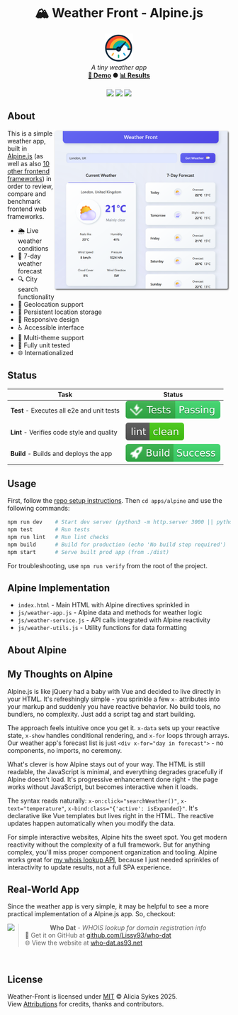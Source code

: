 <!-- start_header -->
<h1 align="center">🏔️ Weather Front - Alpine.js</h1>

<p align="center">
  <img width="64" src="https://raw.githubusercontent.com/lissy93/framework-benchmarks/refs/heads/main/assets/favicon.png" /><br>
  <i>A tiny weather app</i>
  <br>
  <b><a href="/">🚀 Demo</a> ● <a href="https://frontend-framework-benchmarks.as93.net">📊 Results</a></b>
  <br><br>
  <img src="https://img.shields.io/badge/Framework-Alpine.js-8BC0D0?logo=alpinedotjs&logoColor=fff&labelColor=8BC0D0" />
  <img src="https://img.shields.io/badge/License-MIT-AE56FF?logo=googledocs&logoColor=fff&labelColor=8A2BE2" />
  <img src="https://img.shields.io/badge/Author-Lissy93-EA4AAA?logo=githubsponsors&logoColor=fff&labelColor=E31591" />
</p>
<!-- end_header -->

<!-- start_about -->

## About

<img align="right" src="/assets/screenshot.png" width="400">

This is a simple weather app, built in [Alpine.js](https://alpinejs.dev/) (as well as also [10 other frontend frameworks](/)) in order to review, compare and benchmark frontend web frameworks.

- 🌦️ Live weather conditions
- 📅 7-day weather forecast
- 🔍 City search functionality
- 📍 Geolocation support
- 💾 Persistent location storage
- 📱 Responsive design
- ♿ Accessible interface
- 🎨 Multi-theme support
- 🧪 Fully unit tested
- 🌐 Internationalized

<!-- end_about -->

<!-- start_status -->

## Status

| Task | Status |
|---|---|
| **Test** - Executes all e2e and unit tests | [![Test Status](https://raw.githubusercontent.com/lissy93/framework-benchmarks/refs/heads/badges/test-alpine.svg)](https://github.com/lissy93/framework-benchmarks/actions/workflows/test.yml) |
| **Lint** - Verifies code style and quality | [![Lint Status](https://raw.githubusercontent.com/lissy93/framework-benchmarks/refs/heads/badges/lint-alpine.svg)](https://github.com/lissy93/framework-benchmarks/actions/workflows/lint.yml) |
| **Build** - Builds and deploys the app | [![Build Status](https://raw.githubusercontent.com/lissy93/framework-benchmarks/refs/heads/badges/build-alpine.svg)](https://github.com/lissy93/framework-benchmarks/actions/workflows/build.yml) |

<!-- end_status -->

<!-- start_usage -->

## Usage

First, follow the [repo setup instructions](https://github.com/lissy93/framework-benchmarks?tab=readme-ov-file#usage). Then `cd apps/alpine` and use the following commands:

```bash
npm run dev    # Start dev server (python3 -m http.server 3000 || python -m http.server 3000)
npm test       # Run tests
npm run lint   # Run lint checks
npm build      # Build for production (echo 'No build step required')
npm start      # Serve built prod app (from ./dist)
```

For troubleshooting, use `npm run verify` from the root of the project.

<!-- end_usage -->

## Alpine Implementation

<!-- start_framework_specific -->
- `index.html` - Main HTML with Alpine directives sprinkled in
- `js/weather-app.js` - Alpine data and methods for weather logic
- `js/weather-service.js` - API calls integrated with Alpine reactivity
- `js/weather-utils.js` - Utility functions for data formatting
<!-- end_framework_specific -->

## About Alpine
<!-- start_framework_description -->
<!-- end_framework_description -->

## My Thoughts on Alpine

<!-- start_my_thoughts -->
Alpine.js is like jQuery had a baby with Vue and decided to live directly in your HTML. It's refreshingly simple - you sprinkle a few `x-` attributes into your markup and suddenly you have reactive behavior. No build tools, no bundlers, no complexity. Just add a script tag and start building.

The approach feels intuitive once you get it. `x-data` sets up your reactive state, `x-show` handles conditional rendering, and `x-for` loops through arrays. Our weather app's forecast list is just `<div x-for="day in forecast">` - no components, no imports, no ceremony.

What's clever is how Alpine stays out of your way. The HTML is still readable, the JavaScript is minimal, and everything degrades gracefully if Alpine doesn't load. It's progressive enhancement done right - the page works without JavaScript, but becomes interactive when it loads.

The syntax reads naturally: `x-on:click="searchWeather()"`, `x-text="temperature"`, `x-bind:class="{'active': isExpanded}"`. It's declarative like Vue templates but lives right in the HTML. The reactive updates happen automatically when you modify the data.

For simple interactive websites, Alpine hits the sweet spot. You get modern reactivity without the complexity of a full framework. But for anything complex, you'll miss proper component organization and tooling. Alpine works great for [my whois lookup API](https://github.com/Lissy93/who-dat), because I just needed sprinkles of interactivity to update results, not a full SPA experience.
<!-- end_my_thoughts -->

<!-- start_real_world_app -->

## Real-World App
Since the weather app is very simple, it may be helpful to see a more practical implementation of a Alpine.js app. So, checkout:

<a href="https://github.com/Lissy93/who-dat"><img align="left" src="https://storage.googleapis.com/as93-screenshots/project-logos/who-dat.png" width="96"></a>

> **Who Dat** - _WHOIS lookup for domain registration info_<br>
> 🐙 Get it on GitHub at [github.com/Lissy93/who-dat](https://github.com/Lissy93/who-dat)<br>
> 🌐 View the website at [who-dat.as93.net](https://who-dat.as93.net)

<br>
<!-- end_real_world_app -->

<!-- start_license -->

## License

Weather-Front is licensed under [MIT](https://github.com/lissy93/framework-benchmarks/blob/main/LICENSE) © Alicia Sykes 2025.<br>
View [Attributions](https://github.com/lissy93/framework-benchmarks?tab=readme-ov-file#attributions) for credits, thanks and contributors.

<!-- end_license -->
